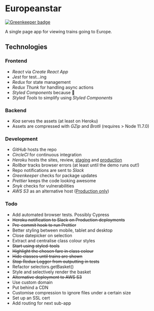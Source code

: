 # Europeanstar

[![Greenkeeper badge](https://badges.greenkeeper.io/adrianblynch/europeanstar.svg)](https://greenkeeper.io/)

A single page app for viewing trains going to Europe.

## Technologies

### Frontend

- _React_ via _Create React App_
- _Jest_ for test...ing
- _Redux_ for state management
- _Redux Thunk_ for handling async actions
- _Styled Components_ because 💅
- _Styled Tools_ to simplify using _Styled Components_

### Backend

- _Koa_ serves the assets (at least on Heroku)
- Assets are compressed with _GZip_ and _Brotli_ (requires > Node 11.7.0)

### Development

- _GitHub_ hosts the repo
- _CircleCI_ for continuous integration
- _Heroku_ hosts the sites, review, [staging](https://europeanstar-stg.herokuapp.com/) and [production](https://europeanstar-prod.herokuapp.com/)
- _Rollbar_ tracks browser errors (at least until the demo runs out!)
- Repo notifications are sent to _Slack_
- _Greenkeeper_ checks for package updates
- _Prettier_ keeps the code looking awesome
- _Snyk_ checks for vulnerabilities
- _AWS S3_ as an alternative host ([Production only](http://europeanstar.s3-website.eu-west-2.amazonaws.com/))

### Todo

- Add automated browser tests. Possibly Cypress
- ~~Heroku notification to Slack on Production deployments~~
- ~~Pre-commit hook to run Prettier~~
- Better styling between mobile, tablet and desktop
- Close datepicker on selection
- Extract and centralise class colour styles
- ~~Start using styled-tools~~
- ~~Highlight the chosen fare in class colour~~
- ~~Hide classes until trains are shown~~
- ~~Stop Redux Logger from outputting in tests~~
- Refactor selectors.getBasket()
- Style and selectively render the basket
- ~~Alternative deployment to AWS S3~~
- Use custom domain
- Put behind a CDN
- Customise compression to ignore files under a certain size
- Set up an SSL cert
- Add routing for next sub-app
